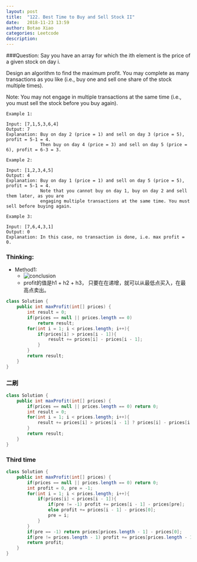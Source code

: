 ```yaml
---
layout: post
title:  "122. Best Time to Buy and Sell Stock II"
date:   2018-11-23 13:59
author: Botao Xiao
categories: Leetcode
description:
---
```

###Question:
Say you have an array for which the ith element is the price of a given stock on day i.

Design an algorithm to find the maximum profit. You may complete as many transactions as you like (i.e., buy one and sell one share of the stock multiple times).

Note: You may not engage in multiple transactions at the same time (i.e., you must sell the stock before you buy again).

```
Example 1:

Input: [7,1,5,3,6,4]
Output: 7
Explanation: Buy on day 2 (price = 1) and sell on day 3 (price = 5), profit = 5-1 = 4.
             Then buy on day 4 (price = 3) and sell on day 5 (price = 6), profit = 6-3 = 3.

Example 2:

Input: [1,2,3,4,5]
Output: 4
Explanation: Buy on day 1 (price = 1) and sell on day 5 (price = 5), profit = 5-1 = 4.
             Note that you cannot buy on day 1, buy on day 2 and sell them later, as you are
             engaging multiple transactions at the same time. You must sell before buying again.

Example 3:

Input: [7,6,4,3,1]
Output: 0
Explanation: In this case, no transaction is done, i.e. max profit = 0.
```

### Thinking:
* Method1:
	* ![conclusion](https://i.imgur.com/QspkG8M.jpg)
	* profit的值是h1 + h2 + h3， 只要在在递增，就可以从最低点买入，在最高点卖出。

```Java
class Solution {
    public int maxProfit(int[] prices) {
        int result = 0;
        if(prices == null || prices.length == 0)
            return result;
        for(int i = 1; i < prices.length; i++){
            if(prices[i] > prices[i - 1]){
                result += prices[i] - prices[i - 1];
            }
        }
        return result;
    }
}
```

### 二刷
```Java
class Solution {
    public int maxProfit(int[] prices) {
        if(prices == null || prices.length == 0) return 0;
        int result = 0;
        for(int i = 1; i < prices.length; i++){
            result += prices[i] > prices[i - 1] ? prices[i] - prices[i - 1]: 0;
        }
        return result;
    }
}
```

### Third time
```Java
class Solution {
    public int maxProfit(int[] prices) {
        if(prices == null || prices.length == 0) return 0;
        int profit = 0, pre = -1;
        for(int i = 1; i < prices.length; i++){
            if(prices[i] < prices[i - 1]){
                if(pre != -1) profit += prices[i - 1] - prices[pre];
                else profit += prices[i - 1] - prices[0];
                pre = i;
            }
        }
        if(pre == -1) return prices[prices.length - 1] - prices[0];
        if(pre != prices.length - 1) profit += prices[prices.length - 1] - prices[pre];
        return profit;
    }
}
```